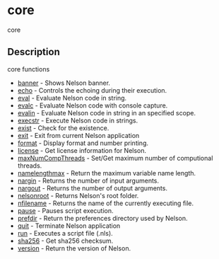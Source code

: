 

# core

core

## Description
core functions


* [banner](banner.md) - Shows Nelson banner.
* [echo](echo.md) - Controls the echoing during their execution.
* [eval](eval.md) - Evaluate Nelson code in string.
* [evalc](evalc.md) - Evaluate Nelson code with console capture.
* [evalin](evalin.md) - Evaluate Nelson code in string in an specified scope.
* [execstr](execstr.md) - Execute Nelson code in strings.
* [exist](exist.md) - Check for the existence.
* [exit](exit.md) - Exit from current Nelson application
* [format](format.md) - Display format and number printing.
* [license](license.md) - Get license information for Nelson.
* [maxNumCompThreads](maxNumCompThreads.md) - Set/Get maximum number of computional threads.
* [namelengthmax](namelengthmax.md) - Return the maximum variable name length.
* [nargin](nargin.md) - Returns the number of input arguments.
* [nargout](nargout.md) - Returns the number of output arguments.
* [nelsonroot](nelsonroot.md) - Returns Nelson's root folder.
* [nfilename](nfilename.md) - Returns the name of the currently executing file.
* [pause](pause.md) - Pauses script execution.
* [prefdir](prefdir.md) - Return the preferences directory used by Nelson.
* [quit](quit.md) - Terminate Nelson application
* [run](run.md) - Executes a script file (.nls).
* [sha256](sha256.md) - Get sha256 checksum.
* [version](version.md) - Return the version of Nelson.



